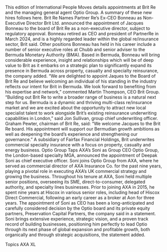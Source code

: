 This edition of International People Moves details appointments at Brit Re and the managing general agent Optio Group.
A summary of these new hires follows here.
Brit Re Names Partner Re’s Ex-CEO Bonneau as Non-Executive Director
Brit Ltd. announced the appointment of Jacques Bonneau to the board of Brit Re as a non-executive director, subject to regulatory approval.
Bonneau retired as CEO and president of PartnerRe in March 2024, and is a highly regarded leader within the global re/insurance sector, Brit said. Other positions Bonneau has held in his career include a number of senior executive roles at Chubb and senior adviser to the Bermuda Monetary Authority (BMA).
Based in Bermuda, Bonneau will bring considerable experience, insight and relationships which will be of deep value to Brit as it embarks on a strategic plan to significantly expand its presence in Bermuda across property, casualty and specialty reinsurance, the company added.
“We are delighted to appoint Jaques to the Board of Brit Re and believe welcoming an individual of his standing in the industry reflects our intent for Brit in Bermuda. We look forward to benefiting from his expertise and network,” commented Martin Thompson, CEO Brit Group.
“Building out Brit Re to write a broader range of business is a natural next step for us. Bermuda is a dynamic and thriving multi-class re/insurance market and we are excited about the opportunity to attract new local specialist talent to work alongside Brit’s existing reinsurance underwriting capabilities in London,” said Jon Sullivan, group chief underwriting officer.
Graham Pewter, chairman of Brit Re, said: “We welcome Jacques to the Brit Re board. His appointment will support our Bermudian growth ambitions as well as deepening the board’s experience and strengthening our governance.”
A subsidiary of Fairfax Financial Holdings, Brit underwrites commercial specialty insurance with a focus on property, casualty and energy business.
Optio Group Taps AXA’s Soni as Group CEO
Optio Group, the London-based specialty MGA, announced the appointment of Deepak Soni as chief executive officer.
Soni joins Optio Group from AXA, where he served as commercial director of AXA Insurance Co. for the past nine years, playing a pivotal role in executing AXA’s UK commercial strategy and growing the business. Throughout his tenure at AXA, Soni held multiple senior positions, overseeing its SME, direct-to-consumer, delegated authority, and specialty lines businesses.
Prior to joining AXA in 2015, he spent nine years at Hiscox in various senior roles, including head of Hiscox Direct Commercial, following an early career as a broker at Aon for three years.
The appointment of Soni as CEO has been a long-anticipated and carefully considered decision by the Optio board and its private equity partners, Preservation Capital Partners, the company said in a statement.
Soni brings extensive experience, strategic vision, and a proven track record of building businesses, positioning him perfectly to lead Optio through its next phase of global expansion and profitable growth, both organically and through strategic acquisitions, the statement added.

Topics
AXA XL
